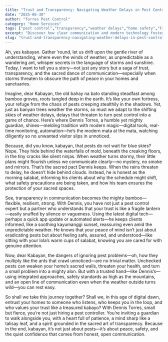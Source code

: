 ```yaml
---
title: "Trust and Transparency: Navigating Weather Delays in Pest Control with Confidence"
date: "2025-06-30"
author: "Torres Pest Control"
category: "Home Services"
tags: ["pest control","transparency","weather delays","home safety","Filipino homeowners"]
excerpt: "Discover how clear communication and modern technology foster trust during weather-related pest control delays, ensuring your home stays protected and your peace of mind intact."
slug: "trust-and-transparency-navigating-weather-delays-in-pest-control-with-confidence"
---
```


Ah, yes kabayan. Gather ’round, let us drift upon the gentle river of understanding, where even the winds of weather, as unpredictable as a wandering ant, whisper secrets in the language of storms and sunshine. Today, I want to tell you a story—not just any story but a saga of trust, transparency, and the sacred dance of communication—especially when storms threaten to obscure the path of peace in your homes and sanctuaries.

Imagine, dear Kabayan, the old bahay na bato standing steadfast among bamboo groves, roots tangled deep in the earth. It’s like your own fortress, your refuge from the chaos of pests creeping stealthily in the shadows. Yet, just as banyan trees weather the storms, so must we adapt to the shifting skies of weather delays, delays that threaten to turn pest control into a game of chance. Here’s where Dennis Torres, a humble yet mighty guardian, shines—melding tradition with modern magic—digital tools, real-time monitoring, automation—he’s the modern mata at the mata, watching diligently so no unwanted visitor slips in unnoticed.

Because, did you know, kabayan, that pests do not wait for blue skies? Nope. They hide behind the waterfalls of mold, beneath the creaking floors, in the tiny cracks like silent ninjas. When weather turns stormy, their little plans might flourish unless we communicate clearly—no mystery, no smoke and mirrors. That’s the sacred pact Dennis keeps. When the rains threaten to delay, he doesn’t hide behind clouds. Instead, he is honest as the morning salabat, informing his clients about why the schedule might shift, what safety precautions are being taken, and how his team ensures the protection of your sacred spaces.

See, transparency in communication becomes the mighty bamboo—flexible, resilient, strong. With Dennis, you have not just a pest control expert but a partner who understands that your trust is like a fragile lantern—easily snuffed by silence or vagueness. Using the latest digital tech—perhaps a quick app update or automated alerts—he keeps clients informed, like a soothing kayumanggi sunset, reassuring even amid the unpredictable weather. He knows that your peace of mind isn’t just about eradicating pests but about feeling safe, assured, and understood—like sitting with your lola’s warm cups of salabat, knowing you are cared for with genuine attention.

Now, dear Kabayan, the dangers of ignoring pest problems—oh, how they multiply like the ants that crawl unnoticed—are no trivial matter. Unchecked pests can weaken your home’s sacred walls, threaten your health, and turn a small problem into a mighty alon. But with a trusted hand—like Dennis’s—using integrated approaches, safety standards as high as the mountains, and an open line of communication even when the weather outside turns wild—you can rest easy.

So shall we take this journey together? Shall we, in this age of digital dawn, entrust your homes to someone who listens, who keeps you in the loop, and who values your trust like a treasured kabayo? With Dennis Torres, small but fierce, you’re not just hiring a pest controller. You’re inviting a guardian to walk alongside you, with a heart full of patience, a mind sharp like a talisay leaf, and a spirit grounded in the sacred art of transparency. Because in the end, kabayan, it’s not just about pests—it’s about peace, safety, and the quiet confidence that comes from honest, open communication.